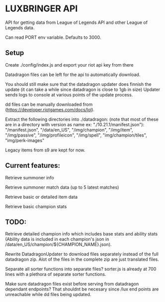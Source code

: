# LUXBRINGER API
API for getting data from League of Legends API and other League of Legends data.

Can read PORT env variable. Defaults to 3000.

## Setup
Create ./config/index.js and export your riot api key from there

Datadragon files can be left for the api to automatically download.

You should still make sure that the datadragon updater does finnish the update (it can take a while since datadragon is close to 1gb in size)
Updater sends logs to console at various points of the update process.

dd files can be manually downloaded from (https://developer.riotgames.com/docs/lol).

Extract the following directories into ./datadragon: (note that most of these are in a directory with version as name ex: "./10.21.1/manifest.json"):
"/manifest.json", "/data/en_US", "/img/champion", "/img/item", "/img/passive",
"/img/profileicon", "/img/spell", "img/champion/tiles", "img/perk-images"

Legacy items from s9 are kept for now.

## Current features:
Retrieve summoner info

Retrieve summoner match data (up to 5 latest matches)

Retrieve basic or detailed item data

Retrieve basic champion stats

## TODO:
Retrieve detailed champion info which includes base stats and ability stats (Ability data is included in each champion's json in /data/en_US/champion/${CHAMPION_NAME}.json).

Rewrite DatadragonUpdater to download files separately instead of the full datadragon zip.
Alot of the files in the complete zip are just translated files.

Separate all sorter functions into separate files? 
sorter.js is already at 700 lines with a plethora of separate sorter functions.

Make sure datadragon files exist before serving from datadragon dependant endpoints? 
That shouldnt be necesary since /lux end points are unreachable while dd files being updated.
